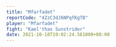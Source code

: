 ```yaml
---
title: "Mfarfadet"
reportCode: "4ZzC3dJ6NPqfKgTB"
player: "Mfarfadet"
fight: "Kael'thas Sunstrider"
date: 2021-10-18T19:02:24.561000+00:00
---
```

